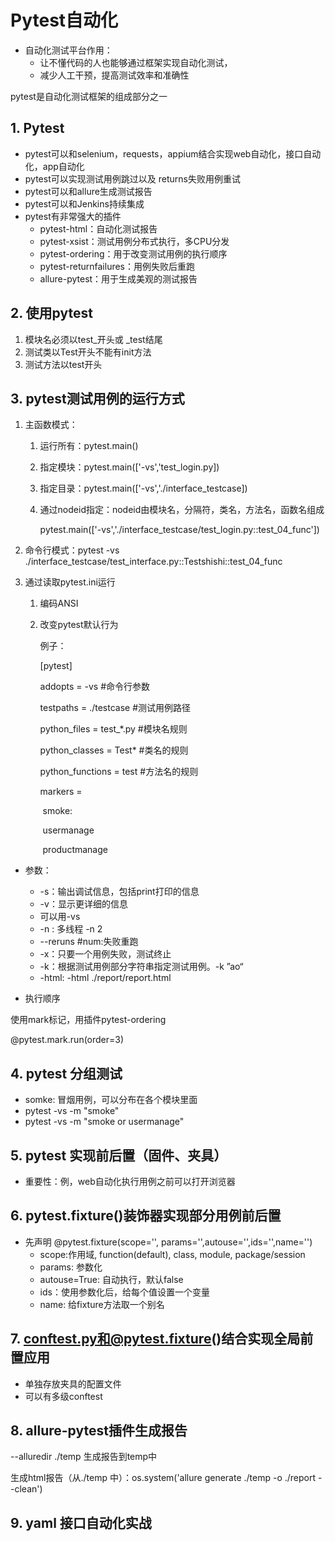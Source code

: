 # Pytest自动化

- 自动化测试平台作用：
  - 让不懂代码的人也能够通过框架实现自动化测试，
  - 减少人工干预，提高测试效率和准确性

pytest是自动化测试框架的组成部分之一

## 1. Pytest

- pytest可以和selenium，requests，appium结合实现web自动化，接口自动化，app自动化
- pytest可以实现测试用例跳过以及 returns失败用例重试
- pytest可以和allure生成测试报告
- pytest可以和Jenkins持续集成
- pytest有非常强大的插件
  - pytest-html：自动化测试报告
  - pytest-xsist：测试用例分布式执行，多CPU分发
  - pytest-ordering：用于改变测试用例的执行顺序
  - pytest-returnfailures：用例失败后重跑
  - allure-pytest：用于生成美观的测试报告



## 2. 使用pytest

1. 模块名必须以test_开头或 _test结尾
2. 测试类以Test开头不能有init方法
3. 测试方法以test开头



## 3. pytest测试用例的运行方式

1. 主函数模式：

   1. 运行所有：pytest.main()

   2. 指定模块：pytest.main(['-vs','test_login.py])

   3. 指定目录：pytest.main(['-vs','./interface_testcase])

   4. 通过nodeid指定：nodeid由模块名，分隔符，类名，方法名，函数名组成

      pytest.main(['-vs','./interface_testcase/test_login.py::test_04_func'])

2. 命令行模式：pytest -vs ./interface_testcase/test_interface.py::Testshishi::test_04_func

3. 通过读取pytest.ini运行

   1. 编码ANSI

   2. 改变pytest默认行为

      例子：

      [pytest]

      addopts = -vs 	#命令行参数

      testpaths = ./testcase 	#测试用例路径

      python_files = test_*.py	#模块名规则

      python_classes = Test*	#类名的规则

      python_functions = test	#方法名的规则

      markers = 

      ​	smoke:

      ​	usermanage

      ​	productmanage

- 参数：

  - -s：输出调试信息，包括print打印的信息
  - -v：显示更详细的信息
  - 可以用-vs
  - -n : 多线程 -n 2
  - --reruns #num:失败重跑
  - -x：只要一个用例失败，测试终止
  - -k：根据测试用例部分字符串指定测试用例。-k ”ao“
  - -html: -html ./report/report.html

  

- 执行顺序

使用mark标记，用插件pytest-ordering

@pytest.mark.run(order=3)



## 4. pytest 分组测试

- somke: 冒烟用例，可以分布在各个模块里面
- pytest -vs -m "smoke"
- pytest -vs -m "smoke or usermanage"



## 5. pytest 实现前后置（固件、夹具）

- 重要性：例，web自动化执行用例之前可以打开浏览器



## 6. pytest.fixture()装饰器实现**部分**用例前后置

- 先声明 @pytest.fixture(scope='', params='',autouse='',ids='',name='')
  - scope:作用域, function(default), class, module, package/session
  - params: 参数化
  - autouse=True: 自动执行，默认false
  - ids：使用参数化后，给每个值设置一个变量
  - name: 给fixture方法取一个别名

## 7. conftest.py和@pytest.fixture()结合实现全局前置应用

- 单独存放夹具的配置文件
- 可以有多级conftest



## 8. allure-pytest插件生成报告

--alluredir ./temp 生成报告到temp中

生成html报告（从./temp 中）：os.system('allure generate ./temp -o ./report --clean')



## 9. yaml 接口自动化实战